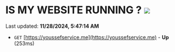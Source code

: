 # IS MY WEBSITE RUNNING ? [![](https://img.shields.io/static/v1?label=Sponsor&message=%E2%9D%A4&logo=GitHub&color=%23fe8e86)](https://github.com/sponsors/Youssef-Lehmam)

Last updated: **11/28/2024, 5:47:14 AM**

- `GET` [https://youssefservice.me](https://youssefservice.me) - **Up** (253ms)
